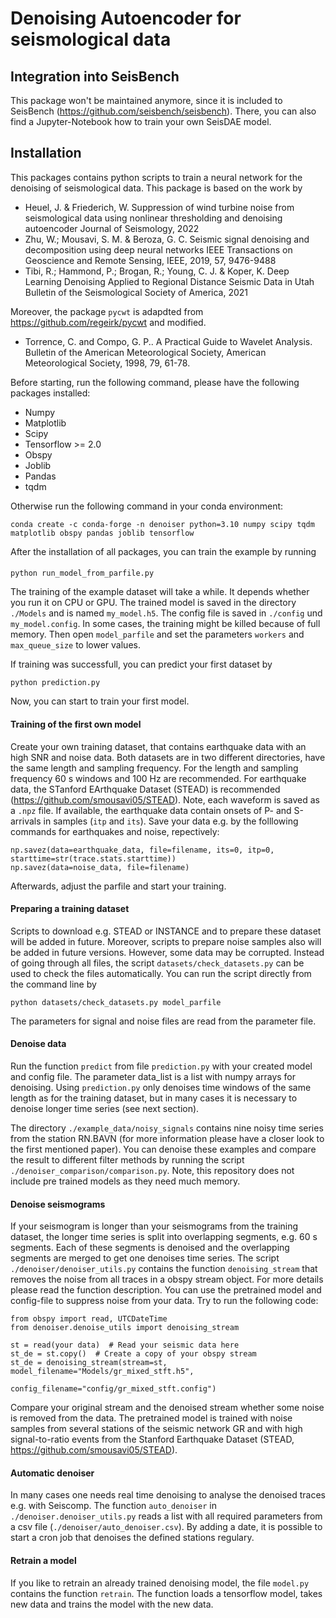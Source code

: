 # Denoising Autoencoder for seismological data

## Integration into SeisBench
This package won't be maintained anymore, since it is included to SeisBench (https://github.com/seisbench/seisbench).
There, you can also find a Jupyter-Notebook how to train your own SeisDAE model.

## Installation
This packages contains python scripts to train a neural network for the denoising of seismological data.
This package is based on the work by 
 * Heuel, J. & Friederich, W. Suppression of wind turbine noise from seismological data using nonlinear thresholding and denoising autoencoder Journal of Seismology, 2022
 * Zhu, W.; Mousavi, S. M. & Beroza, G. C. Seismic signal denoising and decomposition using deep neural networks IEEE Transactions on Geoscience and Remote Sensing, IEEE, 2019, 57, 9476-9488
 * Tibi, R.; Hammond, P.; Brogan, R.; Young, C. J. & Koper, K. Deep Learning Denoising Applied to Regional Distance Seismic Data in Utah Bulletin of the Seismological Society of America, 2021 

Moreover, the package `pycwt` is adapdted from https://github.com/regeirk/pycwt and modified.
* Torrence, C. and Compo, G. P.. A Practical Guide to Wavelet Analysis. Bulletin of the American Meteorological Society, American Meteorological Society, 1998, 79, 61-78. 

Before starting, run the following command, please have the following packages installed:
 * Numpy
 * Matplotlib
 * Scipy
 * Tensorflow >= 2.0
 * Obspy 
 * Joblib
 * Pandas
 * tqdm
 
Otherwise run the following command in your conda environment:
```
conda create -c conda-forge -n denoiser python=3.10 numpy scipy tqdm matplotlib obspy pandas joblib tensorflow
```
 
After the installation of all packages, you can train the example by running

#### 
```
python run_model_from_parfile.py
```

The training of the example dataset will take a while. It depends whether you run it on CPU or GPU.
The trained model is saved in the directory `./Models` and is named `my_model.h5`. The config file is saved 
in `./config` und `my_model.config`. 
In some cases, the training might be killed because of full memory. Then open `model_parfile` and set the parameters
`workers` and `max_queue_size` to lower values.

If training was successfull, you can predict your first dataset by
```
python prediction.py
```
Now, you can start to train your first model.

#### Training of the first own model
Create your own training dataset, that contains earthquake data with an high SNR and noise data. Both datasets
are in two different directories, have the same length and sampling frequency. For the length and sampling frequency 
60 s windows and 100 Hz are recommended. 
For earthquake data, the STanford EArthquake Dataset (STEAD) is recommended (https://github.com/smousavi05/STEAD).
Note, each waveform is saved as a `.npz` file. If available, the earthquake data contain onsets of P- and S-arrivals 
in samples (`itp` and `its`). Save your data e.g. by the folllowing commands for earthquakes and noise, repectively:
```
np.savez(data=earthquake_data, file=filename, its=0, itp=0, starttime=str(trace.stats.starttime))
np.savez(data=noise_data, file=filename)
```
Afterwards, adjust the parfile and start your training.

#### Preparing a training dataset
Scripts to download e.g. STEAD or INSTANCE and to prepare these dataset will be added in future. Moreover,
scripts to prepare noise samples also will be added in future versions.
However, some data may be corrupted. Instead of going through all files, the script `datasets/check_datasets.py` can 
be used  to check the files automatically. You can run the script directly from the command line by
```commandline
python datasets/check_datasets.py model_parfile
```
The parameters for signal and noise files are read from the parameter file.

#### Denoise data
Run the function `predict` from file `prediction.py` with your created model and
config file. The parameter data_list is a list with numpy arrays for denoising.
Using `prediction.py` only denoises time windows of the same length as for the training dataset,
but in many cases it is necessary to denoise longer time series (see next section).

The directory `./example_data/noisy_signals` contains nine noisy time series from the station RN.BAVN (for more 
information please have a closer look to the first mentioned paper). You can denoise these examples and compare
the result to different filter methods by running the script `./denoiser_comparison/comparison.py`. Note, this
repository does not include pre trained models as they need much memory.

#### Denoise seismograms
If your seismogram is longer than your seismograms from the training dataset, the longer time series is split into
overlapping segments, e.g. 60 s segments. Each of these segments is denoised and the overlapping segments are
merged to get one denoises time series. 
The script `./denoiser/denoiser_utils.py` contains the function `denoising_stream` that removes the noise
from all traces in a obspy stream object. For more details please read the function description.
You can use the pretrained model and config-file to suppress noise from your data. Try to run the following code:
```
from obspy import read, UTCDateTime
from denoiser.denoise_utils import denoising_stream

st = read(your data)  # Read your seismic data here
st_de = st.copy()  # Create a copy of your obspy stream
st_de = denoising_stream(stream=st, model_filename="Models/gr_mixed_stft.h5",
                         config_filename="config/gr_mixed_stft.config")
```
Compare your original stream and the denoised stream whether some noise is removed from the data.
The pretrained model is trained with noise samples from several stations of the seismic network GR and
with high signal-to-ratio events from the Stanford Earthquake Dataset 
(STEAD, https://github.com/smousavi05/STEAD).

#### Automatic denoiser
In many cases one needs real time denoising to analyse the denoised traces e.g. with Seiscomp.
The function `auto_denoiser` in `./denoiser.denoiser_utils.py` reads a list with all required parameters
from a csv file (`./denoiser/auto_denoiser.csv`). By adding a date, it is possible to start a cron job
that denoises the defined stations regulary. 

#### Retrain a model
If you like to retrain an already trained denoising model, the file `model.py` contains the function
`retrain`. The function loads a tensorflow model, takes new data and trains the model with the new data.
